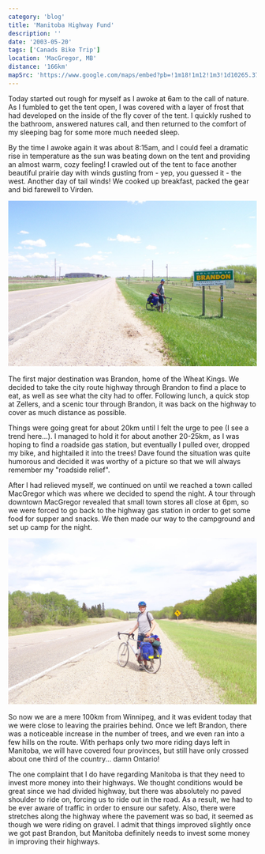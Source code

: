 ```yaml
---
category: 'blog'
title: 'Manitoba Highway Fund'
description: ''
date: '2003-05-20'
tags: ['Canads Bike Trip']
location: 'MacGregor, MB'
distance: '166km'
mapSrc: 'https://www.google.com/maps/embed?pb=!1m18!1m12!1m3!1d10265.378000388651!2d-98.78665970678793!3d49.96739767058462!2m3!1f0!2f0!3f0!3m2!1i1024!2i768!4f13.1!3m3!1m2!1s0x52e839a85dc49795%3A0x40525ef793fdb8fe!2sMacGregor%2C%20MB%20R0H%200R0!5e0!3m2!1sen!2sca!4v1609172239679!5m2!1sen!2sca'
---
```

Today started out rough for myself as I awoke at 6am to the call of nature. As I fumbled to get the tent open, I was covered with a layer of frost that had developed on the inside of the fly cover of the tent. I quickly rushed to the bathroom, answered natures call, and then returned to the comfort of my sleeping bag for some more much needed sleep.

By the time I awoke again it was about 8:15am, and I could feel a dramatic rise in temperature as the sun was beating down on the tent and providing an almost warm, cozy feeling! I crawled out of the tent to face another beautiful prairie day with winds gusting from - yep, you guessed it - the west. Another day of tail winds! We cooked up breakfast, packed the gear and bid farewell to Virden.

![](./can_bike_trip_131.jpg)

The first major destination was Brandon, home of the Wheat Kings. We decided to take the city route highway through Brandon to find a place to eat, as well as see what the city had to offer. Following lunch, a quick stop at Zellers, and a scenic tour through Brandon, it was back on the highway to cover as much distance as possible.

Things were going great for about 20km until I felt the urge to pee (I see a trend here...). I managed to hold it for about another 20-25km, as I was hoping to find a roadside gas station, but eventually I pulled over, dropped my bike, and hightailed it into the trees! Dave found the situation was quite humorous and decided it was worthy of a picture so that we will always remember my "roadside relief".

After I had relieved myself, we continued on until we reached a town called MacGregor which was where we decided to spend the night. A tour through downtown MacGregor revealed that small town stores all close at 6pm, so we were forced to go back to the highway gas station in order to get some food for supper and snacks. We then made our way to the campground and set up camp for the night.

![](./can_bike_trip_134.jpg)

So now we are a mere 100km from Winnipeg, and it was evident today that we were close to leaving the prairies behind. Once we left Brandon, there was a noticeable increase in the number of trees, and we even ran into a few hills on the route. With perhaps only two more riding days left in Manitoba, we will have covered four provinces, but still have only crossed about one third of the country... damn Ontario!

The one complaint that I do have regarding Manitoba is that they need to invest more money into their highways. We thought conditions would be great since we had divided highway, but there was absolutely no paved shoulder to ride on, forcing us to ride out in the road. As a result, we had to be ever aware of traffic in order to ensure our safety. Also, there were stretches along the highway where the pavement was so bad, it seemed as though we were riding on gravel. I admit that things improved slightly once we got past Brandon, but Manitoba definitely needs to invest some money in improving their highways.